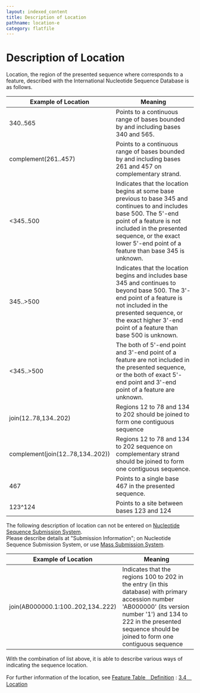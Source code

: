 ```yaml
---
layout: indexed_content
title: Description of Location
pathname: location-e
category: flatfile
---
```




# Description of Location

Location, the region of the presented sequence where corresponds to a
feature, described with the International Nucleotide Sequence Database
is as follows.


| **Example of Location**           | **Meaning**                                                                                                                                                                                                                                                  |
| --------------------------------- | ------------------------------------------------------------------------------------------------------------------------------------------------------------------------------------------------------------------------------------------------------------ |
| 340..565                          | Points to a continuous range of bases bounded by and including bases 340 and 565.                                                                                                                                                                            |
| complement(261..457)              | Points to a continuous range of bases bounded by and including bases 261 and 457 on complementary strand.                                                                                                                                                    |
| <345..500                        | Indicates that the location begins at some base previous to base 345 and continues to and includes base 500. The 5'-end point of a feature is not included in the presented sequence, or the exact lower 5'-end point of a feature than base 345 is unknown. |
| 345..>500                        | Indicates that the location begins and includes base 345 and continues to beyond base 500. The 3'-end point of a feature is not included in the presented sequence, or the exact higher 3'-end point of a feature than base 500 is unknown.                  |
| <345..>500                      | The both of 5'-end point and 3'-end point of a feature are not included in the presented sequence, or the both of exact 5'-end point and 3'-end point of a feature are unknown.                                                                              |
| join(12..78,134..202)             | Regions 12 to 78 and 134 to 202 should be joined to form one contiguous sequence                                                                                                                                                                             |
| complement(join(12..78,134..202)) | Regions 12 to 78 and 134 to 202 sequence on complementary strand should be joined to form one contiguous sequence.                                                                                                                                           |
| 467                               | Points to a single base 467 in the presented sequence.                                                                                                                                                                                                       |
| 123^124                           | Points to a site between bases 123 and 124                                                                                                                                                                                                                   |



The following description of location can not be entered on [Nucleotide
Sequence Submission System](/ddbj/websub-e.html).  
Please describe details at "Submission Information"; on Nucleotide
Sequence Submission System, or use [Mass Submission System](mss-e.html).



| **Example of Location**            | **Meaning**                                                                                                                                                                                                                       |
| ---------------------------------- | --------------------------------------------------------------------------------------------------------------------------------------------------------------------------------------------------------------------------------- |
| join(AB000000.1:100..202,134..222) | Indicates that the regions 100 to 202 in the entry (in this database) with primary accession number 'AB000000' (its version number '1') and 134 to 222 in the presented sequence should be joined to form one contiguous sequence |



With the combination of list above, it is able to describe various ways
of indicating the sequence location.

For further information of the location, see [Feature Table　Definition](/ddbj/full_index-e.html) : [3.4　Location](/ddbj/full_index-e.html#3.4)

